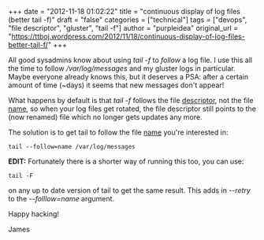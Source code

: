 +++
date = "2012-11-18 01:02:22"
title = "continuous display of log files (better tail -f)"
draft = "false"
categories = ["technical"]
tags = ["devops", "file descriptor", "gluster", "tail -f"]
author = "purpleidea"
original_url = "https://ttboj.wordpress.com/2012/11/18/continuous-display-of-log-files-better-tail-f/"
+++

All good sysadmins know about using <em>tail -f</em> to <em>follow</em> a log file. I use this all the time to follow <em>/var/log/messages</em> and my gluster logs in particular. Maybe everyone already knows this, but it deserves a PSA: after a certain amount of time (~days) it seems that new messages don't appear!

What happens by default is that <em>tail -f</em> follows the file <span style="text-decoration:underline;">descriptor</span>, not the file <span style="text-decoration:underline;">name</span>, so when your log files get rotated, the file descriptor still points to the (now renamed) file which no longer gets updates any more.

The solution is to get tail to follow the file <span style="text-decoration:underline;">name</span> you're interested in:
```
tail --follow=name /var/log/messages
```
<strong>EDIT:</strong> Fortunately there is a shorter way of running this too, you can use:
```
tail -F
```
on any up to date version of tail to get the same result. This adds in <em>--retry</em> to the <em>--folllow=name</em> argument.

Happy hacking!

James

